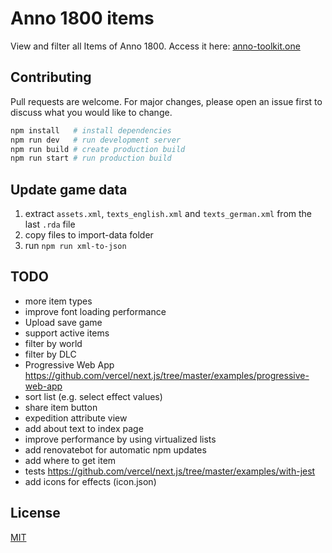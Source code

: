 # Anno 1800 items

View and filter all Items of Anno 1800. Access it here: [anno-toolkit.one](https://anno-toolkit.one/)

## Contributing

Pull requests are welcome. For major changes, please open an issue first to discuss what you would like to change.

```bash
npm install   # install dependencies
npm run dev   # run development server
npm run build # create production build
npm run start # run production build
```

## Update game data

1. extract `assets.xml`, `texts_english.xml` and `texts_german.xml` from the last `.rda` file
2. copy files to import-data folder
3. run `npm run xml-to-json`

## TODO

- more item types
- improve font loading performance
- Upload save game
- support active items
- filter by world
- filter by DLC
- Progressive Web App https://github.com/vercel/next.js/tree/master/examples/progressive-web-app
- sort list (e.g. select effect values)
- share item button
- expedition attribute view
- add about text to index page
- improve performance by using virtualized lists
- add renovatebot for automatic npm updates
- add where to get item
- tests https://github.com/vercel/next.js/tree/master/examples/with-jest
- add icons for effects (icon.json)

## License

[MIT](https://choosealicense.com/licenses/mit/)
